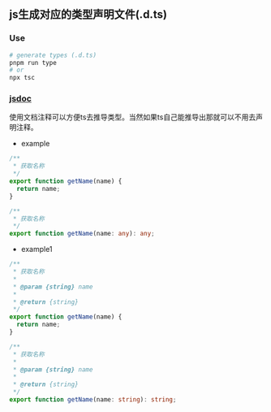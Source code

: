 ## js生成对应的类型声明文件(.d.ts)

### Use

```bash
# generate types (.d.ts)
pnpm run type
# or
npx tsc
```

### [jsdoc](https://www.jsdoc.com.cn/)

使用文档注释可以方便ts去推导类型。当然如果ts自己能推导出那就可以不用去声明注释。

- example
```js
/**
 * 获取名称
 */
export function getName(name) {
  return name;
}
```

```ts
/**
 * 获取名称
 */
export function getName(name: any): any;
```

- example1
```js
/**
 * 获取名称
 *
 * @param {string} name
 *
 * @return {string}
 */
export function getName(name) {
  return name;
}
```

```ts
/**
 * 获取名称
 *
 * @param {string} name
 *
 * @return {string}
 */
export function getName(name: string): string;
```
